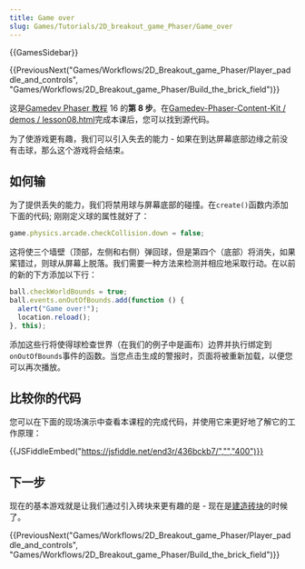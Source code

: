 ```yaml
---
title: Game over
slug: Games/Tutorials/2D_breakout_game_Phaser/Game_over
---
```


{{GamesSidebar}}

{{PreviousNext("Games/Workflows/2D_Breakout_game_Phaser/Player_paddle_and_controls", "Games/Workflows/2D_Breakout_game_Phaser/Build_the_brick_field")}}

这是[Gamedev Phaser 教程](/zh-CN/docs/Games/Workflows/2D_Breakout_game_Phaser) 16 的**第 8 步**。在[Gamedev-Phaser-Content-Kit / demos / lesson08.html](https://github.com/end3r/Gamedev-Phaser-Content-Kit/blob/gh-pages/demos/lesson08.html)完成本课后，您可以找到源代码。

为了使游戏更有趣，我们可以引入失去的能力 - 如果在到达屏幕底部边缘之前没有击球，那么这个游戏将会结束。

## 如何输

为了提供丢失的能力，我们将禁用球与屏幕底部的碰撞。在`create()`函数内添加下面的代码; 刚刚定义球的属性就好了：

```js
game.physics.arcade.checkCollision.down = false;
```

这将使三个墙壁（顶部，左侧和右侧）弹回球，但是第四个（底部）将消失，如果桨错过，则球从屏幕上脱落。我们需要一种方法来检测并相应地采取行动。在以前的新的下方添加以下行：

```js
ball.checkWorldBounds = true;
ball.events.onOutOfBounds.add(function () {
  alert("Game over!");
  location.reload();
}, this);
```

添加这些行将使得球检查世界（在我们的例子中是画布）边界并执行绑定到`onOutOfBounds`事件的函数。当您点击生成的警报时，页面将被重新加载，以便您可以再次播放。

## 比较你的代码

您可以在下面的现场演示中查看本课程的完成代码，并使用它来更好地了解它的工作原理：

{{JSFiddleEmbed("https://jsfiddle.net/end3r/436bckb7/","","400")}}

## 下一步

现在的基本游戏就是让我们通过引入砖块来更有趣的是 - 现在是[建造砖块](/zh-CN/docs/Games/Workflows/2D_Breakout_game_Phaser/Build_the_brick_field)的时候了。

{{PreviousNext("Games/Workflows/2D_Breakout_game_Phaser/Player_paddle_and_controls", "Games/Workflows/2D_Breakout_game_Phaser/Build_the_brick_field")}}
